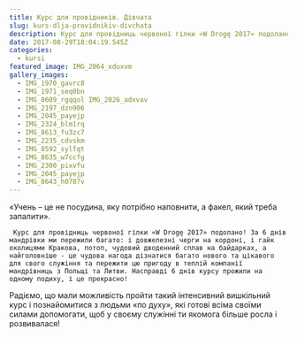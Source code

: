 ```yaml
---
title: Курс для провідників. Дівчата
slug: kurs-dlja-providnikiv-divchata
description: Курс для провідниць червоної гілки «W Drogę 2017» подолано!
date: 2017-08-29T18:04:19.545Z
categories:
  - kursi
featured_image: IMG_2064_xduxvm
gallery_images:
  - IMG_1970_gavrc8
  - IMG_1971_seq0bn
  - IMG_8609_rgqqol IMG_2026_adxvav
  - IMG_2197_dzn906
  - IMG_2045_payejp
  - IMG_2324_blm1rq
  - IMG_8613_fu3zc7
  - IMG_2235_cdvskm
  - IMG_8592_sylfqt
  - IMG_8635_w7ccfg
  - IMG_2300_pixvfu
  - IMG_2045_payejp
  - IMG_8643_h0787v
---
```

«Учень – це не посудина, яку потрібно наповнити, а факел, який треба запалити».

     Курс для провідниць червоної гілки «W Drogę 2017» подолано! За 6 днів мандрівки ми пережили багато: і довжелезні черги на кордоні, і гайк околицями Кракова, потоп, чудовий дводенний сплав на байдарках, а найголовніше - це чудова нагода дізнатися багато нового та цікавого для свого служіння та пережити цю пригоду в теплій компанії мандрівниць з Польщі та Литви. Насправді 6 днів курсу прожили на одному подиху, і це прекрасно! 

Радіємо, що мали можливість пройти такий інтенсивний вишкільний курс і познайомитися з людьми «по духу», які готові всіма своїми силами допомогати, щоб у своєму служінні ти якомога більше росла і розвивалася!
